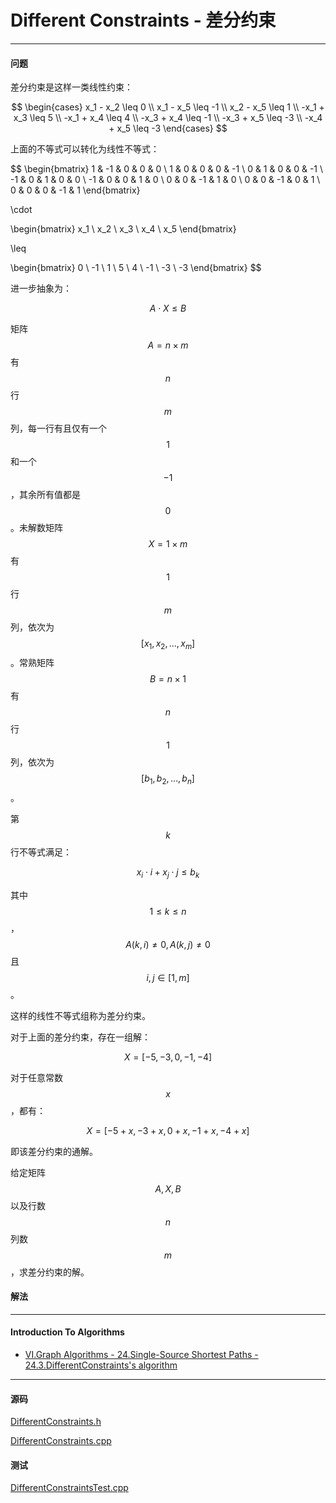 <script type="text/javascript" src="https://cdnjs.cloudflare.com/ajax/libs/mathjax/2.7.1/MathJax.js?config=TeX-AMS-MML_HTMLorMML"></script>

# Different Constraints - 差分约束

--------

#### 问题

差分约束是这样一类线性约束：

$$
\begin{cases}
x_1 - x_2 \leq 0    \\
x_1 - x_5 \leq -1   \\
x_2 - x_5 \leq 1    \\
-x_1 + x_3 \leq 5   \\
-x_1 + x_4 \leq 4   \\
-x_3 + x_4 \leq -1   \\
-x_3 + x_5 \leq -3  \\
-x_4 + x_5 \leq -3
\end{cases}
$$

上面的不等式可以转化为线性不等式：

$$
\begin{bmatrix}
1   &   -1  &   0   &   0   &   0   \\
1   &   0   &   0   &   0   &   -1  \\
0   &   1   &   0   &   0   &   -1  \\
-1  &   0   &   1   &   0   &   0   \\
-1  &   0   &   0   &   1   &   0   \\
0   &   0   &   -1  &   1   &   0   \\
0   &   0   &   -1  &   0   &   1   \\
0   &   0   &   0   &   -1  &   1
\end{bmatrix}

\cdot

\begin{bmatrix}
x_1     \\
x_2     \\
x_3     \\
x_4     \\
x_5
\end{bmatrix}

\leq

\begin{bmatrix}
 0  \\
-1  \\
 1  \\
 5  \\
 4  \\
-1  \\
-3  \\
-3
\end{bmatrix}
$$

进一步抽象为：

$$
A \cdot X \leq B
$$

矩阵$$ A = n \times m $$有$$ n $$行$$ m $$列，每一行有且仅有一个$$ 1 $$和一个$$ -1 $$，其余所有值都是$$ 0 $$。未解数矩阵$$ X = 1 \times m $$有$$ 1 $$行$$ m $$列，依次为$$ [x_1, x_2, \dots, x_m] $$。常熟矩阵$$ B = n \times 1 $$有$$ n $$行$$ 1 $$列，依次为$$ [b_1, b_2, \dots, b_n] $$。

第$$ k $$行不等式满足：

$$
x_i \cdot i + x_j \cdot j \leq b_k
$$

其中$$ 1 \leq k \leq n $$，$$ A(k,i) \neq 0, A(k,j) \neq 0$$且$$ i,j \in [1,m] $$。

这样的线性不等式组称为差分约束。

对于上面的差分约束，存在一组解：

$$
X = [-5, -3, 0, -1, -4]
$$

对于任意常数$$ x $$，都有：

$$
X = [-5+x, -3+x, 0+x, -1+x, -4+x]
$$

即该差分约束的通解。

给定矩阵$$ A, X, B $$以及行数$$ n $$列数$$ m $$，求差分约束的解。

#### 解法


--------

#### Introduction To Algorithms

* [VI.Graph Algorithms - 24.Single-Source Shortest Paths - 24.3.DifferentConstraints's algorithm](https://mcdtu.files.wordpress.com/2017/03/introduction-to-algorithms-3rd-edition-sep-2010.pdf)


--------

#### 源码

[DifferentConstraints.h](https://github.com/linrongbin16/Way-to-Algorithm/blob/master/src/GraphTheory/ShortestPath/DifferentConstraints.h)

[DifferentConstraints.cpp](https://github.com/linrongbin16/Way-to-Algorithm/blob/master/src/GraphTheory/ShortestPath/DifferentConstraints.cpp)

#### 测试

[DifferentConstraintsTest.cpp](https://github.com/linrongbin16/Way-to-Algorithm/blob/master/src/GraphTheory/ShortestPath/DifferentConstraintsTest.cpp)
